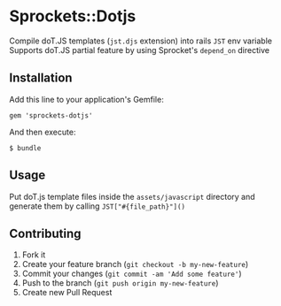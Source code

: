 # Sprockets::Dotjs

Compile doT.JS templates (`jst.djs` extension) into rails `JST` env variable
Supports doT.JS partial feature by using Sprocket's `depend_on` directive

## Installation

Add this line to your application's Gemfile:

    gem 'sprockets-dotjs'

And then execute:

    $ bundle

## Usage

Put doT.js template files inside the `assets/javascript` directory and generate them by calling `JST["#{file_path}"]()`

## Contributing

1. Fork it
2. Create your feature branch (`git checkout -b my-new-feature`)
3. Commit your changes (`git commit -am 'Add some feature'`)
4. Push to the branch (`git push origin my-new-feature`)
5. Create new Pull Request
